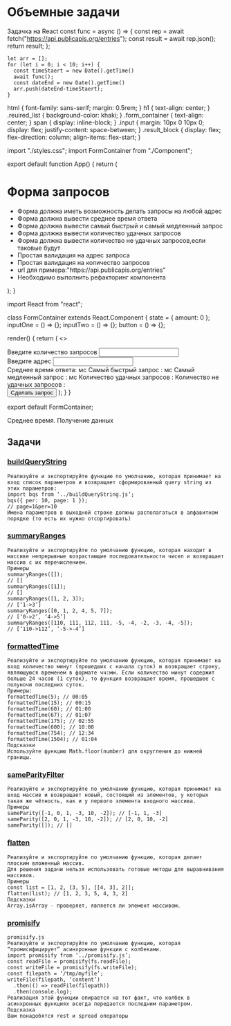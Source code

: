 # Объемные задачи

Задачка на React
const func = async () => {
const rep = await fetch("https://api.publicapis.org/entries");
const result = await rep.json();
return result;
};
  <!-- fetchData = async () => { -->

    let arr = [];
    for (let i = 0; i < 10; i++) {
      const timeStaert = new Date().getTime()
      await func();
      const dateEnd = new Date().getTime()
      arr.push(dateEnd-timeStaert);
    }

  <!-- }; -->

html {
font-family: sans-serif;
margin: 0.5rem;
}
h1 {
text-align: center;
}
.reuired_list {
background-color: khaki;
}
.form_container {
text-align: center;
}
span {
display: inline-block;
}
.input {
margin: 10px 0 10px 0;
display: flex;
justify-content: space-between;
}
.result_block {
display: flex;
flex-direction: column;
align-items: flex-start;
}

import "./styles.css";
import FormContainer from "./Component";

export default function App() {
return (
<div className="App">
<h1>Форма запросов</h1>
<ul className="reuired_list">
<li>Форма должна иметь возможность делать запросы на любой адрес</li>
<li>Форма должна вывести среднее время ответа</li>
<li>Форма должна вывести самый быстрый и самый медленный запрос</li>
<li>Форма должна вывести количество удачных запросов</li>
<li>
Форма должна вывести количество не удачных запросов,если таковые будут
</li>
<li>Простая валидация на адрес запроса</li>
<li>Простая валидация на количество запросов</li>
<li>url для примера:"https://api.publicapis.org/entries"</li>
<li>Необходимо выполнить рефакторинг компонента</li>
</ul>
<div className="form_container">
<FormContainer />
</div>
</div>
);
}

import React from "react";

class FormContainer extends React.Component {
state = {
amount: 0
};
inputOne = () => {};
inputTwo = () => {};
button = () => {};

render() {
return (
<>
<div className="input">
<label for="amount">Введите количество запросов </label>
<input type="number" name="amount" />
</div>
<div className="input">
<label for="adress">Введите адрес </label>
<input type="text" name="adress" />
</div>
<div className="result_block">
<span>Среднее время ответа: мс</span>
<span>Самый быстрый запрос : мс</span>
<span>Самый медленный запрос : мс</span>
<span>Количество удачных запросов :</span>
<span>Количество не удачных запросов :</span>
</div>
<button>Сделать запрос</button>
</>
);
}
}

export default FormContainer;


Среднее время.
Получение данных


## Задачи

### [buildQueryString](https://ru.hexlet.io/challenges/js_collections_query_string_exercise)

```
Реализуйте и экспортируйте функцию по умолчанию, которая принимает на вход список параметров и возвращает сформированный query string из этих параметров:
import bqs from ‘../buildQueryString.js’;
bqs({ per: 10, page: 1 });
// page=1&per=10
Имена параметров в выходной строке должны располагаться в алфавитном порядке (то есть их нужно отсортировать)
```

### [summaryRanges](https://ru.hexlet.io/challenges/js_arrays_summary_ranges_exercise)

```
Реализуйте и экспортируйте по умолчанию функцию, которая находит в массиве непрерывные возрастающие последовательности чисел и возвращает массив с их перечислением.
Примеры
summaryRanges([]);
// []
summaryRanges([1]);
// []
summaryRanges([1, 2, 3]);
// [‘1->3’]
summaryRanges([0, 1, 2, 4, 5, 7]);
// [‘0->2’, ‘4->5’]
summaryRanges([110, 111, 112, 111, -5, -4, -2, -3, -4, -5]);
// [‘110->112’, ‘-5->-4’]
```

### [formattedTime](https://ru.hexlet.io/challenges/intro_to_programming_time_exercise)

```
Реализуйте и экспортируйте по умолчанию функцию, которая принимает на вход количество минут (прошедших с начала суток) и возвращает строку, являющуюся временем в формате чч:мм. Если количество минут содержит больше 24 часов (1 суток), то функция возвращает время, прошедшее с полуночи последних суток.
Примеры:
formattedTime(5); // 00:05
formattedTime(15); // 00:15
formattedTime(60); // 01:00
formattedTime(67); // 01:07
formattedTime(175); // 02:55
formattedTime(600); // 10:00
formattedTime(754); // 12:34
formattedTime(1504); // 01:04
Подсказки
Используйте функцию Math.floor(number) для округления до нижней границы.
```

### [sameParityFilter](https://ru.hexlet.io/challenges/js_functions_same_parity_exercise)

```
Реализуйте и экспортируйте по умолчанию функцию, которая принимает на вход массив и возвращает новый, состоящий из элементов, у которых такая же чётность, как и у первого элемента входного массива.
Примеры
sameParity([-1, 0, 1, -3, 10, -2]); // [-1, 1, -3]
sameParity([2, 0, 1, -3, 10, -2]); // [2, 0, 10, -2]
sameParity([]); // []
```

### [flatten](https://ru.hexlet.io/challenges/js_trees_flatten_exercise)

```
Реализуйте и экспортируйте по умолчанию функцию, которая делает плоским вложенный массив.
Для решения задачи нельзя использовать готовые методы для выравнивания массивов.
Примеры
const list = [1, 2, [3, 5], [[4, 3], 2]];
flatten(list); // [1, 2, 3, 5, 4, 3, 2]
Подсказки
Array.isArray - проверяет, является ли элемент массивом.
```

### [promisify](https://ru.hexlet.io/challenges/js_asynchronous_programming_promisify_exercise)

```
promisify.js
Реализуйте и экспортируйте по умолчанию функцию, которая “промисифицирует” асинхронные функции с колбеками.
import promisify from ‘../promisify.js’;
const readFile = promisify(fs.readFile);
const writeFile = promisify(fs.writeFile);
const filepath = ‘/tmp/myfile’;
writeFile(filepath, ‘content’)
  .then(() => readFile(filepath))
  .then(console.log);
Реализация этой функции опирается на тот факт, что колбек в асинхронных функциях всегда передается последним параметром.
Подсказка
Вам понадобятся rest и spread операторы
```








